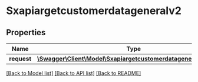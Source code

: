 # Sxapiargetcustomerdatageneralv2

## Properties
Name | Type | Description | Notes
------------ | ------------- | ------------- | -------------
**request** | [**\Swagger\Client\Model\Sxapiargetcustomerdatageneralv2Request**](Sxapiargetcustomerdatageneralv2Request.md) |  | [optional] 

[[Back to Model list]](../README.md#documentation-for-models) [[Back to API list]](../README.md#documentation-for-api-endpoints) [[Back to README]](../README.md)



